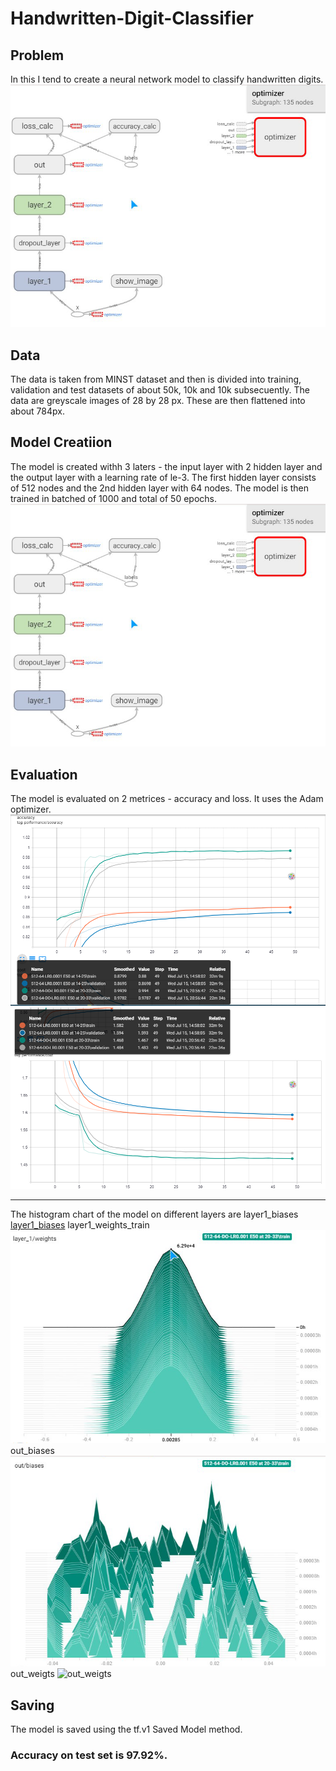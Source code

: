 # Handwritten-Digit-Classifier

## Problem

In this I tend to create a neural network model to classify handwritten digits.
![nn]

## Data

The data is taken from MINST dataset and then is divided into training, validation and test datasets of about 50k, 10k and 10k subsecuently.
The data are greyscale images of 28 by 28 px. These are then flattened into about 784px.

## Model Creatiion

The model is created withh 3 laters - the input layer with 2 hidden layer and the output layer with a learning rate of le-3. The first hidden layer consists of 512 nodes and the 2nd hidden layer with 64 nodes. The model is then trained in batched of 1000 and total of 50 epochs.
![graph]

## Evaluation

The model is evaluated on 2 metrices - accuracy and loss. It uses the Adam optimizer.
![graph_acc]
![graph_cost]

---

The histogram chart of the model on different layers are
layer1_biases
[layer1_biases]
layer1_weights_train
![layer1_weights_train]
out_biases
![out_biases]
out_weigts
![out_weigts]

## Saving

The model is saved using the tf.v1 Saved Model method.

### Accuracy on test set is 97.92%.

[nn]:tensorboard_mnist_digit_logs/graphs_models\graph.png
[graph]:tensorboard_mnist_digit_logs\graphs_models\graph.png
[graph_acc]:tensorboard_mnist_digit_logs\graphs_models\graph_acc.png
[graph_cost]:tensorboard_mnist_digit_logs\graphs_models\graph_cost.png
[layer1_biases]:tensorboard_mnist_digit_logs\graphs_models\layer1_biases.png
[layer1_weights_train]:tensorboard_mnist_digit_logs\graphs_models\layer1_weights_train.png
[out_biases]:tensorboard_mnist_digit_logs\graphs_models\out_biases.png
[out_weigts]:tensorboard_mnist_digit_logs\graphs_models\out_weigts.png
